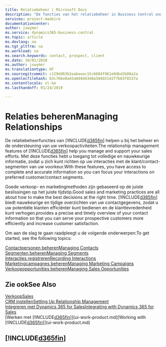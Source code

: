 ```yaml
---
title: Relatiebeheer | Microsoft Docs
description: "De functies van het relatiebeheer in Business Central ondersteunen uw verkoopinspanningen en u kunt gegevens over contacten en prospects openen zodat u klanten efficiënter kunt bedienen."
services: project-madeira
documentationcenter: 
author: jswymer
ms.service: dynamics365-business-central
ms.topic: article
ms.devlang: na
ms.tgt_pltfrm: na
ms.workload: na
ms.search.keywords: contact, prospect, client
ms.date: 10/01/2018
ms.author: jswymer
ms.translationtype: HT
ms.sourcegitcommit: c129dd63b3aabeeac15c6684f961e04bd2b08a2a
ms.openlocfilehash: b3c766e8a43a0d4d4348a504b5142f7b83f8537a
ms.contentlocale: nl-be
ms.lasthandoff: 01/24/2019

---
```

# <a name="managing-relationships"></a><span data-ttu-id="255e6-103">Relaties beheren</span><span class="sxs-lookup"><span data-stu-id="255e6-103">Managing Relationships</span></span>
<span data-ttu-id="255e6-104">De relatiebeheerfuncties van [!INCLUDE[d365fin](includes/d365fin_md.md)] helpen u bij het beheer en de ondersteuning van uw verkoopactiviteiten.</span><span class="sxs-lookup"><span data-stu-id="255e6-104">The relationship management features of [!INCLUDE[d365fin](includes/d365fin_md.md)] help you manage and support your sales efforts.</span></span> <span data-ttu-id="255e6-105">Met deze functies hebt u toegang tot volledige en nauwkeurige informatie, zodat u zich kunt richten op uw interacties met de klant/contact-segmenten van uw voorkeur.</span><span class="sxs-lookup"><span data-stu-id="255e6-105">With these features, you have access to complete and accurate information so you can focus your interactions on preferred customer/contact segments.</span></span>

<span data-ttu-id="255e6-106">Goede verkoop- en marketingmethoden zijn gebaseerd op de juiste beslissingen op het juiste tijdstip.</span><span class="sxs-lookup"><span data-stu-id="255e6-106">Good sales and marketing practices are all about how to make the best decisions at the right time.</span></span> [!INCLUDE[d365fin](includes/d365fin_md.md)] <span data-ttu-id="255e6-107">biedt nauwkeurige en tijdige overzichten van uw contactgegevens, zodat u uw potentiële klanten efficiënter kunt bedienen en de klanttevredenheid kunt verhogen.</span><span class="sxs-lookup"><span data-stu-id="255e6-107">provides a precise and timely overview of your contact information so that you can serve your prospective customers more efficiently and increase customer satisfaction.</span></span>

<span data-ttu-id="255e6-108">Om aan de slag te gaan raadpleegt u de volgende onderwerpen:</span><span class="sxs-lookup"><span data-stu-id="255e6-108">To get started, see the following topics:</span></span>

[<span data-ttu-id="255e6-109">Contactpersonen beheren</span><span class="sxs-lookup"><span data-stu-id="255e6-109">Managing Contacts</span></span>](marketing-contacts.md)  
[<span data-ttu-id="255e6-110">Segmenten beheren</span><span class="sxs-lookup"><span data-stu-id="255e6-110">Managing Segments</span></span>](marketing-segments.md)  
[<span data-ttu-id="255e6-111">Interacties registreren</span><span class="sxs-lookup"><span data-stu-id="255e6-111">Recording Interactions</span></span>](marketing-interactions.md)  
[<span data-ttu-id="255e6-112">Marketingcampagnes beheren</span><span class="sxs-lookup"><span data-stu-id="255e6-112">Managing Marketing Campaigns</span></span>](marketing-campaigns.md)  
[<span data-ttu-id="255e6-113">Verkoopopportunities beheren</span><span class="sxs-lookup"><span data-stu-id="255e6-113">Managing Sales Opportunities</span></span>](marketing-manage-sales-opportunities.md)

## <a name="see-also"></a><span data-ttu-id="255e6-114">Zie ook</span><span class="sxs-lookup"><span data-stu-id="255e6-114">See Also</span></span>
[<span data-ttu-id="255e6-115">Verkoop</span><span class="sxs-lookup"><span data-stu-id="255e6-115">Sales</span></span>](sales-manage-sales.md)  
[<span data-ttu-id="255e6-116">CRM instellen</span><span class="sxs-lookup"><span data-stu-id="255e6-116">Setting Up Relationship Management</span></span>](marketing-setup-marketing.md)  
[<span data-ttu-id="255e6-117">Integreren met Dynamics 365 for Sales</span><span class="sxs-lookup"><span data-stu-id="255e6-117">Integrating with Dynamics 365 for Sales</span></span>](marketing-integrate-dynamicscrm.md)  
<span data-ttu-id="255e6-118">[Werken met [!INCLUDE[d365fin](includes/d365fin_md.md)]](ui-work-product.md)</span><span class="sxs-lookup"><span data-stu-id="255e6-118">[Working with [!INCLUDE[d365fin](includes/d365fin_md.md)]](ui-work-product.md)</span></span>  

## [!INCLUDE[d365fin](includes/free_trial_md.md)]  


